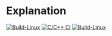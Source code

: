 # Explanation
[![Build-Linux](https://github.com/Manjunadh521/Explanation/actions/workflows/Build-Linux.yml/badge.svg)](https://github.com/Manjunadh521/Explanation/actions/workflows/Build-Linux.yml)
[![C/C++ CI](https://github.com/Manjunadh521/Explanation/actions/workflows/c-cpp.yml/badge.svg)](https://github.com/Manjunadh521/Explanation/actions/workflows/c-cpp.yml)
[![Build-Linux](https://github.com/Manjunadh521/Explanation/actions/workflows/Build-Linux.yml/badge.svg)](https://github.com/Manjunadh521/Explanation/actions/workflows/Build-Linux.yml)
